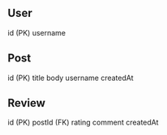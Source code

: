 User
-----
id (PK)
username

Post
-----
id (PK)
title
body
username
createdAt

Review
-----
id (PK)
postId (FK)
rating
comment
createdAt

